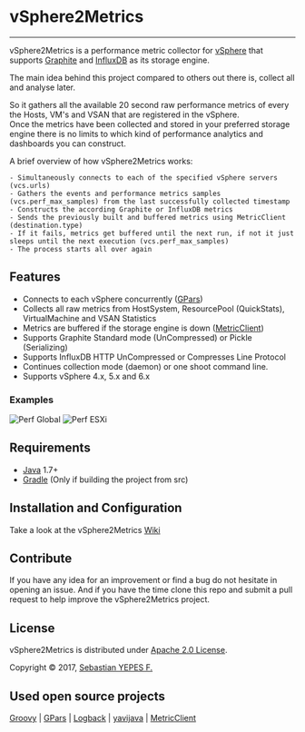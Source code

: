 vSphere2Metrics
================
---
vSphere2Metrics is a performance metric collector for [vSphere](https://www.vmware.com/products/vsphere) that supports [Graphite](http://graphite.wikidot.com/) and [InfluxDB](https://influxdata.com/time-series-platform/influxdb/) as its storage engine.

The main idea behind this project compared to others out there is, collect all and analyse later.

So it gathers all the available 20 second raw performance metrics of every the Hosts, VM's and VSAN that are registered in the vSphere.<br />
Once the metrics have been collected and stored in your preferred storage engine there is no limits to which kind of performance analytics and dashboards you can construct.


A brief overview of how vSphere2Metrics works:

    - Simultaneously connects to each of the specified vSphere servers (vcs.urls)
    - Gathers the events and performance metrics samples (vcs.perf_max_samples) from the last successfully collected timestamp
    - Constructs the according Graphite or InfluxDB metrics
    - Sends the previously built and buffered metrics using MetricClient (destination.type)
    - If it fails, metrics get buffered until the next run, if not it just sleeps until the next execution (vcs.perf_max_samples)
    - The process starts all over again


## Features
- Connects to each vSphere concurrently ([GPars](http://gpars.codehaus.org))
- Collects all raw metrics from HostSystem, ResourcePool (QuickStats), VirtualMachine and VSAN Statistics
- Metrics are buffered if the storage engine is down ([MetricClient](https://github.com/syepes/MetricClient))
- Supports Graphite Standard mode (UnCompressed) or Pickle (Serializing)
- Supports InfluxDB HTTP UnCompressed or Compresses Line Protocol
- Continues collection mode (daemon) or one shoot command line.
- Supports vSphere 4.x, 5.x and 6.x

### Examples
![Perf Global](https://raw.githubusercontent.com/syepes/vSphere2Metrics/gh-pages/images/PerfGlobal.png)
![Perf ESXi](https://raw.githubusercontent.com/syepes/vSphere2Metrics/gh-pages/images/PerfESXi.png)


## Requirements
- [Java](http://www.java.com) 1.7+
- [Gradle](http://www.gradle.org) (Only if building the project from src)

## Installation and Configuration
Take a look at the vSphere2Metrics [Wiki](https://github.com/syepes/vSphere2Metrics/wiki)

## Contribute
If you have any idea for an improvement or find a bug do not hesitate in opening an issue.
And if you have the time clone this repo and submit a pull request to help improve the vSphere2Metrics project.

## License
vSphere2Metrics is distributed under [Apache 2.0 License](http://www.apache.org/licenses/LICENSE-2.0).

Copyright &copy; 2017, [Sebastian YEPES F.](mailto:syepes@gmail.com)

## Used open source projects
[Groovy](http://groovy.codehaus.org) |
[GPars](http://gpars.codehaus.org) |
[Logback](http://logback.qos.ch) |
[yavijava](http://www.yavijava.com) |
[MetricClient](https://github.com/syepes/MetricClient)
